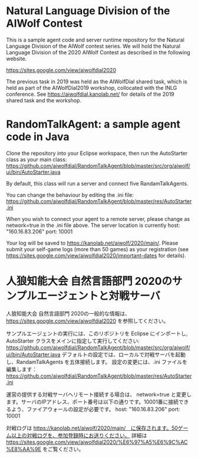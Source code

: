 # Natural Language Division of the AIWolf Contest

This is a sample agent code and server runtime repository for the Natural Language Division of the AIWolf contest series.
We will hold the Natural Language Division of the 2020 AIWolf Contest as described in the following website.

https://sites.google.com/view/aiwolfdial2020

The previous task in 2019 was held as the AIWolfDial shared task, which is held as part of the AIWolfDial2019 workshop, collocated with the INLG conference.
See https://aiwolfdial.kanolab.net/ for details of the 2019 shared task and the workshop.

# RandomTalkAgent: a sample agent code in Java

Clone the repository into your Eclipse workspace, then run the AutoStarter class as your main class:
https://github.com/aiwolfdial/RandomTalkAgent/blob/master/src/org/aiwolf/ui/bin/AutoStarter.java

By default, this class will run a server and connect five RandamTalkAgents.

You can change the behaviour by editing the .ini file:
https://github.com/aiwolfdial/RandomTalkAgent/blob/master/res/AutoStarter.ini

When you wish to connect your agent to a remote server, please change as
network=true
in the .ini file above. The server location is currently
host: "160.16.83.206"
port: 10001

Your log will be saved to https://kanolab.net/aiwolf/2020/main/. Please submit your self-game logs (more than 50 games) as your registration (see https://sites.google.com/view/aiwolfdial2020/important-dates for details).

# 人狼知能大会 自然言語部門 2020のサンプルエージェントと対戦サーバ

人狼知能大会 自然言語部門 2020の一般的な情報は、
https://sites.google.com/view/aiwolfdial2020
を参照してください。

サンプルエージェントの実行には、このリポジトリを Eclipse にインポートし, AutoStarter クラスをメインに指定して実行してください:
https://github.com/aiwolfdial/RandomTalkAgent/blob/master/src/org/aiwolf/ui/bin/AutoStarter.java
デフォルトの設定では、ローカルで対戦サーバを起動し、RandamTalkAgents を五体接続します。
設定の変更には、.ini ファイルを編集します：
https://github.com/aiwolfdial/RandomTalkAgent/blob/master/res/AutoStarter.ini

運営の提供する対戦サーバへリモート接続する場合は、
network=true
と変更します。サーバのIPアドレス、ポート番号は以下の通りです。10001番に接続できるよう、ファイアウォールの設定が必要です。
host: "160.16.83.206"
port: 10001

対戦ログは https://kanolab.net/aiwolf/2020/main/　に保存されます。50ゲーム以上の対戦ログを、参加登録時にお送りください。
詳細は https://sites.google.com/view/aiwolfdial2020/%E6%97%A5%E6%9C%AC%E8%AA%9E をご覧ください。

